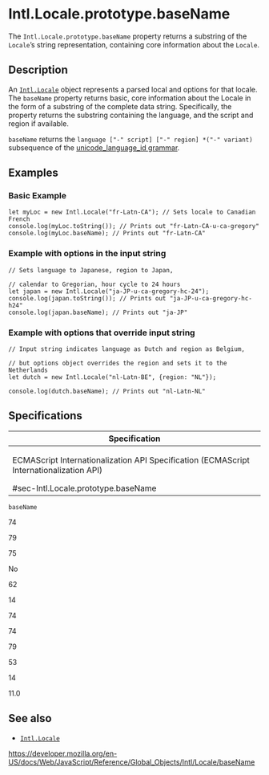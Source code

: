 Intl.Locale.prototype.baseName
==============================

The `Intl.Locale.prototype.baseName` property returns a substring of the `Locale`’s string representation, containing core information about the `Locale`.

Description
-----------

An [`Intl.Locale`](../locale) object represents a parsed local and options for that locale. The `baseName` property returns basic, core information about the Locale in the form of a substring of the complete data string. Specifically, the property returns the substring containing the language, and the script and region if available.

`baseName` returns the `language ["-" script] ["-" region] *("-" variant)` subsequence of the [unicode\_language\_id grammar](https://www.unicode.org/reports/tr35/#Identifiers).

Examples
--------

### Basic Example

    let myLoc = new Intl.Locale("fr-Latn-CA"); // Sets locale to Canadian French
    console.log(myLoc.toString()); // Prints out "fr-Latn-CA-u-ca-gregory"
    console.log(myLoc.baseName); // Prints out "fr-Latn-CA"

### Example with options in the input string

    // Sets language to Japanese, region to Japan,

    // calendar to Gregorian, hour cycle to 24 hours
    let japan = new Intl.Locale("ja-JP-u-ca-gregory-hc-24");
    console.log(japan.toString()); // Prints out "ja-JP-u-ca-gregory-hc-h24"
    console.log(japan.baseName); // Prints out "ja-JP"

### Example with options that override input string

    // Input string indicates language as Dutch and region as Belgium,

    // but options object overrides the region and sets it to the Netherlands
    let dutch = new Intl.Locale("nl-Latn-BE", {region: "NL"});

    console.log(dutch.baseName); // Prints out "nl-Latn-NL"

Specifications
--------------

<table><colgroup><col style="width: 100%" /></colgroup><thead><tr class="header"><th>Specification</th></tr></thead><tbody><tr class="odd"><td><p>ECMAScript Internationalization API Specification (ECMAScript Internationalization API)<br />
</p><span class="small">#sec-Intl.Locale.prototype.baseName</span></td></tr></tbody></table>

`baseName`

74

79

75

No

62

14

74

74

79

53

14

11.0

See also
--------

-   [`Intl.Locale`](../locale)

<a href="https://developer.mozilla.org/en-US/docs/Web/JavaScript/Reference/Global_Objects/Intl/Locale/baseName" class="_attribution-link">https://developer.mozilla.org/en-US/docs/Web/JavaScript/Reference/Global_Objects/Intl/Locale/baseName</a>
